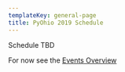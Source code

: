 ```yaml
---
templateKey: general-page
title: PyOhio 2019 Schedule
---
```


Schedule TBD

For now see the [Events Overview](/events)
